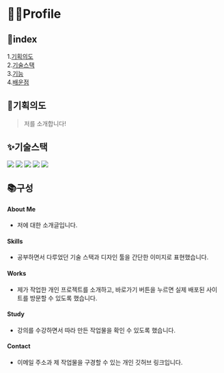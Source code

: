# 👩‍💼Profile

## 📃index

1.[기획의도](#계획의도)  
2.[기술스택](#기술스택)  
3.[기능](#기능)  
4.[배운점](#배운-점)

## 🎯기획의도

> 저를 소개합니다!

## ✨기술스택

<img src="https://img.shields.io/badge/html5-E34F26?style=for-the-badge&logo=html5&logoColor=white"> <img src="https://img.shields.io/badge/css-1572B6?style=for-the-badge&logo=css3&logoColor=white"> <img src="https://img.shields.io/badge/javascript-F7DF1E?style=for-the-badge&logo=javascript&logoColor=black"> <img src="https://img.shields.io/badge/Visual Studio-5C2D91?style=for-the-badge&logo=Visual Studio&logoColor=white"/> <img src="https://img.shields.io/badge/github-181717?style=for-the-badge&logo=github&logoColor=white">

## 📚구성

#### About Me

- 저에 대한 소개글입니다.

#### Skills

- 공부하면서 다루었던 기술 스택과 디자인 툴을 간단한 이미지로 표현했습니다.

#### Works

- 제가 작업한 개인 프로젝트를 소개하고, 바로가기 버튼을 누르면 실제 배포된 사이트를 방문할 수 있도록 했습니다.

#### Study

- 강의를 수강하면서 따라 만든 작업물을 확인 수 있도록 했습니다.

#### Contact

- 이메일 주소과 제 작업물을 구경할 수 있는 개인 깃허브 링크입니다.

<br/>

<!-- ## 배운 점

-  -->
